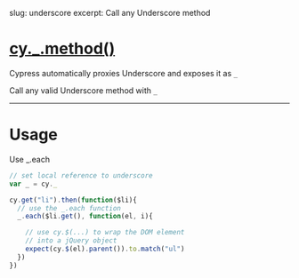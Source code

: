 slug: underscore
excerpt: Call any Underscore method

# [cy._.method()](#usage)

Cypress automatically proxies Underscore and exposes it as `_`

Call any valid Underscore method with `_`

***

# Usage

Use _.each

```javascript
// set local reference to underscore
var _ = cy._

cy.get("li").then(function($li){
  // use the _.each function
  _.each($li.get(), function(el, i){

    // use cy.$(...) to wrap the DOM element
    // into a jQuery object
    expect(cy.$(el).parent()).to.match("ul")
  })
})
```
